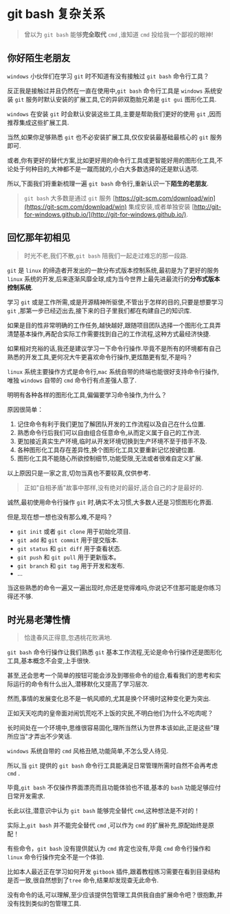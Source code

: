 # git bash 复杂关系

> 曾以为 `git bash` 能够**完全取代** `cmd` ,谁知道 `cmd` 投给我一个鄙视的眼神!

## 你好陌生老朋友

`windows` 小伙伴们在学习 `git` 时不知道有没有接触过 `git bash` 命令行工具？

反正我是接触过并且仍然在一直在使用中,`git bash` 命令行工具是 `windows` 系统安装 `git` 服务时默认安装的扩展工具,它的异卵双胞胎兄弟是 `git gui` 图形化工具.

`windows` 在安装 `git` 时会默认安装这些工具,主要是帮助我们更好的使用 `git` ,因而推荐集成这些扩展工具.

当然,如果你足够熟悉 `git` 也不必安装扩展工具,仅仅安装最基础最核心的 `git` 服务即可.

或者,你有更好的替代方案,比如更好用的命令行工具或更智能好用的图形化工具,不论处于何种目的,大神都不是一蹴而就的,小白大多数选择的还是默认选项.

所以,下面我们将重新梳理一遍 `git bash` 命令行,重新认识一下**陌生的老朋友**.

> `git bash` 大多数是通过 `git` 服务 [https://git-scm.com/download/win](https://git-scm.com/download/win) 集成安装,或者单独安装 [http://git-for-windows.github.io/](http://git-for-windows.github.io/).
 
## 回忆那年初相见

> 时光不老,我们不散,`git bash` 陪我们一起走过难忘的那一段路.

`git` 是 `linux` 的缔造者开发出的一款分布式版本控制系统,最初是为了更好的服务 `linux` 系统的开发,后来逐渐风靡全球,成为当今世界上最先进最流行的**分布式版本控制系统**.

学习 `git` 或是工作所需,或是开源精神所驱使,不管出于怎样的目的,只要是想要学习 `git` ,那第一步已经迈出去,接下来的日子里我们都在构建自己的知识库.

如果是目的性非常明确的工作任务,越快越好,跟随项目团队选择一个图形化工具弄清楚基本操作,再配合实际工作需要找到自己的工作流程,这种方式最经济快捷.

如果相对充裕的话,我还是建议学习一下命令行操作.毕竟不是所有的环境都有自己熟悉的开发工具,更何况大牛更喜欢命令行操作,更炫酷更有型,不是吗？

`linux` 系统主要操作方式是命令行,`mac` 系统自带的终端也能很好支持命令行操作,唯独 `windows` 自带的 `cmd` 命令行有点差强人意了.

明明有各种各样的图形化工具,偏偏要学习命令操作,为什么？

原因很简单：

1. 记住命令有利于我们更加了解团队开发的工作流程以及自己在什么位置.
2. 熟悉命令行后我们可以自由组合任意命令,从而定义属于自己的工作流.
3. 更加接近真实生产环境,临时从开发环境切换到生产环境不至于措手不及.
4. 各种图形化工具存在差异性,换个图形化工具又要重新记忆按键位置.
5. 图形化工具不能随心所欲控制细节,功能受限,无法或者很难自定义扩展.

以上原因只是一家之言,切勿当真也不要较真,仅供参考.

> 正如"自相矛盾"故事中那样,没有绝对的最好,适合自己的才是最好的.

诚然,最初使用命令行操作 `git` 时,确实不太习惯,大多数人还是习惯图形化界面.

但是,现在想一想也没有那么难,不是吗？

- `git init` 或者 `git clone` 用于初始化项目.
- `git add` 和 `git commit` 用于提交版本.
- `git status` 和 `git diff` 用于查看状态.
- `git push` 和 `git pull` 用于更新版本。
- `git branch` 和 `git tag` 用于开发和发布.
- ...

当这些熟悉的命令一遍又一遍出现时,你还是觉得难吗,你说记不住那可能是你练习得还不够.

## 时光易老薄性情

> 恰逢春风正得意,忽遇桃花败满地.

`git bash` 命令行操作让我们熟悉 `git` 基本工作流程,无论是命令行操作还是图形化工具,基本概念不会变,上手很快.

甚至,还会思考一个简单的按钮可能会涉及到哪些命令的组合,看看我们的思考和实际运行的命令有什么出入,潜移默化又提高了学习层次.

然而,事情的发展变化总不是一帆风顺的,尤其是换个环境时这种变化更为突出.

正如天天吃肉的皇帝面对闹饥荒吃不上饭的灾民,不明白他们为什么不吃肉呢？

长时间处在一个环境中,思维很容易固化,理所当然认为世界本该如此,正是这些"理所应当"才弄出不少笑话.

`windows` 系统自带的 `cmd` 风格丑陋,功能简单,不怎么受人待见.

所以,当 `git` 提供的 `git bash` 命令行工具能满足日常管理所需时自然不会再考虑 `cmd` .

毕竟,`git bash` 不仅操作界面漂亮而且功能体验也不错,基本的 `bash` 功能足够应付日常开发需求.

长此以往,潜意识中认为 `git bash` 能够完全替代 `cmd`,这种想法是不对的！

实际上,`git bash` 并不能完全替代 `cmd` ,可以作为 `cmd` 的扩展补充,原配始终是原配！

有些命令，`git bash` 没有提供就认为 `cmd` 肯定也没有,毕竟 `cmd` 命令行操作和 `linux` 命令行操作完全不是一个体验.

比如本人最近正在学习如何开发 `gitbook` 插件,跟着教程练习需要在看到目录结构是否一致,很自然想到了`tree` 命令,结果却发现查无此命令.

没有命令的话,可以理解,至少应该提供包管理工具供我自由扩展命令吧？很抱歉,并没有找到类似的包管理工具.


